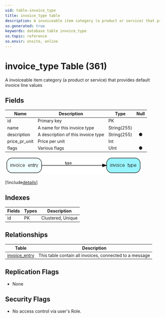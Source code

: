 ```yaml
---
uid: table-invoice_type
title: invoice_type table
description: A invoiceable item category (a product or service) that provides default invoice line values
so.generated: true
keywords: database table invoice_type
so.topic: reference
so.envir: onsite, online
---
```


# invoice\_type Table (361)

A invoiceable item category (a product or service) that provides default invoice line values

## Fields

| Name | Description | Type | Null |
|------|-------------|------|:----:|
|id|Primary key|PK| |
|name|A name for this invoice type|String(255)| |
|description|A description of this invoice type|String(255)|&#x25CF;|
|price\_pr\_unit|Price per unit|Int| |
|flags|Various flags|UInt|&#x25CF;|


![invoice_type table relationship diagram](./media/invoice_type.png)

[!include[details](./includes/invoice-type.md)]

## Indexes

| Fields | Types | Description |
|--------|-------|-------------|
|id |PK |Clustered, Unique |

## Relationships

| Table|  Description |
|------|-------------|
|[invoice\_entry](invoice-entry.md)  |This table contain all invoices, connected to a message |


## Replication Flags

* None

## Security Flags

* No access control via user's Role.

